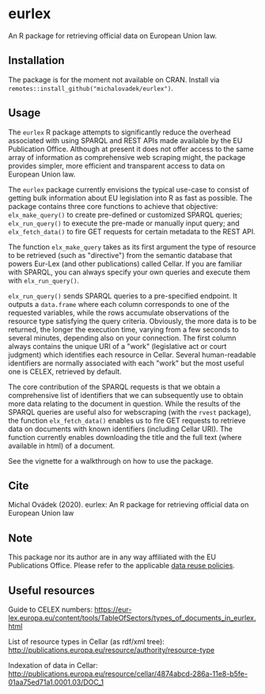 # eurlex
An R package for retrieving official data on European Union law.

## Installation
The package is for the moment not available on CRAN. Install via `remotes::install_github("michalovadek/eurlex")`.

## Usage

The `eurlex` R package attempts to significantly reduce the overhead associated with using SPARQL and REST APIs made available by the EU Publication Office. Although at present it does not offer access to the same array of information as comprehensive web scraping might, the package provides simpler, more efficient and transparent access to data on European Union law.

The `eurlex` package currently envisions the typical use-case to consist of getting bulk information about EU legislation into R as fast as possible. The package contains three core functions to achieve that objective: `elx_make_query()` to create pre-defined or customized SPARQL queries; `elx_run_query()` to execute the pre-made or manually input query; and `elx_fetch_data()` to fire GET requests for certain metadata to the REST API.

The function `elx_make_query` takes as its first argument the type of resource to be retrieved (such as "directive") from the semantic database that powers Eur-Lex (and other publications) called Cellar. If you are familiar with SPARQL, you can always specify your own queries and execute them with `elx_run_query()`.

`elx_run_query()` sends SPARQL queries to a pre-specified endpoint. It outputs a `data.frame` where each column corresponds to one of the requested variables, while the rows accumulate observations of the resource type satisfying the query criteria. Obviously, the more data is to be returned, the longer the execution time, varying from a few seconds to several minutes, depending also on your connection. The first column always contains the unique URI of a "work" (legislative act or court judgment) which identifies each resource in Cellar. Several human-readable identifiers are normally associated with each "work" but the most useful one is CELEX, retrieved by default.

The core contribution of the SPARQL requests is that we obtain a comprehensive list of identifiers that we can subsequently use to obtain more data relating to the document in question. While the results of the SPARQL queries are useful also for webscraping (with the `rvest` package), the function `elx_fetch_data()` enables us to fire GET requests to retrieve data on documents with known identifiers (including Cellar URI). The function currently enables downloading the title and the full text (where available in html) of a document.

See the vignette for a walkthrough on how to use the package.

## Cite
Michal Ovádek (2020). eurlex: An R package for retrieving official data on European Union law

## Note
This package nor its author are in any way affiliated with the EU Publications Office. Please refer to the applicable [data reuse policies](https://eur-lex.europa.eu/content/welcome/data-reuse.html).

## Useful resources
Guide to CELEX numbers: https://eur-lex.europa.eu/content/tools/TableOfSectors/types_of_documents_in_eurlex.html

List of resource types in Cellar (as rdf/xml tree): http://publications.europa.eu/resource/authority/resource-type

Indexation of data in Cellar: http://publications.europa.eu/resource/cellar/4874abcd-286a-11e8-b5fe-01aa75ed71a1.0001.03/DOC_1
